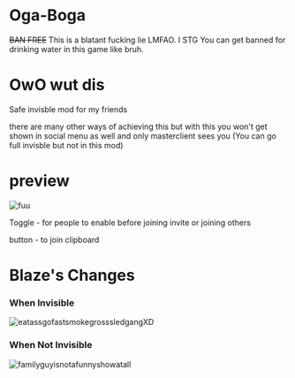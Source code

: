 # Oga-Boga
~~BAN FREE~~ 
This is a blatant fucking lie LMFAO. I STG You can get banned for drinking water in this game like bruh.


# OwO wut dis
Safe invisble mod for my friends

there are many other ways of achieving this but with this you won't get shown in social menu as well and only masterclient sees you (You can go full invisble but not in this mod)

# preview

![fuu](https://i.imgur.com/kVa6eKF.png)

Toggle - for people to enable before joining invite or joining others

button - to join clipboard

# Blaze's Changes
### When Invisible
![eatassgofastsmokegrosssledgangXD](https://wtfblaze.com/uploads/png/ZCLJp.png)

### When Not Invisible
![familyguyisnotafunnyshowatall](https://wtfblaze.com/uploads/png/h8UMn.png)
